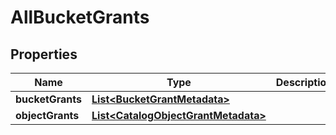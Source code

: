 
# AllBucketGrants

## Properties
Name | Type | Description | Notes
------------ | ------------- | ------------- | -------------
**bucketGrants** | [**List&lt;BucketGrantMetadata&gt;**](BucketGrantMetadata.md) |  |  [optional]
**objectGrants** | [**List&lt;CatalogObjectGrantMetadata&gt;**](CatalogObjectGrantMetadata.md) |  |  [optional]



